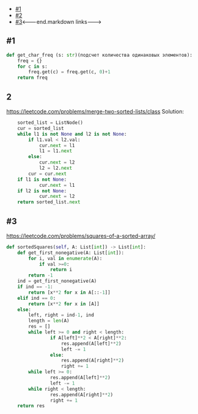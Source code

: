 
+ [#1](#1)
+ [#2](#2)
+ [#3](#3)<---end.markdown links--->

## #1

``` python
def get_char_freq (s: str)(подсчет количества одинаковых элементов):
    freq = {}
    for c in s:
        freq.get(c) = freq.get(c, 0)+1
    return freq
```

## 2

https://leetcode.com/problems/merge-two-sorted-lists/class Solution:

``` python
    sorted_list = ListNode()
    cur = sorted_list
    while l1 is not None and l2 is not None:
        if l1.val < l2.val:
            cur.next = l1
            l1 = l1.next
        else:
            cur.next = l2
            l2 = l2.next
        cur = cur.next
    if l1 is not None:
            cur.next = l1
    if l2 is not None:
            cur.next = l2
    return sorted_list.next
```

## #3

https://leetcode.com/problems/squares-of-a-sorted-array/

``` python
def sortedSquares(self, A: List[int]) -> List[int]:
    def get_first_nonegative(A: List[int]):
        for i, val in enumerate(A):
            if val >=0:
                return i
        return -1
    ind = get_first_nonegative(A)
    if ind == -1:
        return [x**2 for x in A[::-1]]
    elif ind == 0:
        return [x**2 for x in [A]]
    else:
        left, right = ind-1, ind
        length = len(A)
        res = []
        while left >= 0 and right < length:
                if A[left]**2 < A[right]**2:
                    res.append(A[left]**2)
                    left -= 1
                else:
                    res.append(A[right]**2)
                    right += 1
        while left >= 0:
                res.append(A[left]**2)
                left -= 1
        while right < length:
                res.append(A[right]**2)
                right += 1
    return res
```